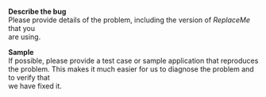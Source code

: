 **Describe the bug**\
Please provide details of the problem, including the version of *ReplaceMe* that you\
are using.

**Sample**\
If possible, please provide a test case or sample application that reproduces\
the problem. This makes it much easier for us to diagnose the problem and to verify that\
we have fixed it.
